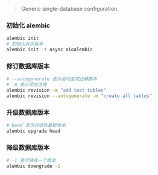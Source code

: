 > Generic single-database configuration.

### 初始化 alembic

```bash
alembic init
# 初始化异步版本
alembic init -t async aioalembic
```

### 修订数据库版本

```bash
# --autogenerate 表示自动生成迁移脚本
# -m 表示添加注释
alembic revision -m "add test tables"
alembic revision --autogenerate -m "create all tables"
```

### 升级数据库版本

```bash
# head 表示升级到最新版本
alembic upgrade head
```

### 降级数据库版本

```bash
# -1 表示降级一个版本
alembic downgrade -1
```

